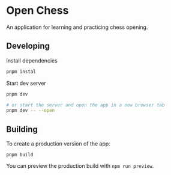 # Open Chess

An application for learning and practicing chess opening.

## Developing

Install dependencies

```bash
pnpm instal
```

Start dev server

```bash
pnpm dev

# or start the server and open the app in a new browser tab
pnpm dev -- --open
```

## Building

To create a production version of the app:

```bas
pnpm build
```

You can preview the production build with `npm run preview`.

